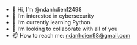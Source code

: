 - 👋 Hi, I’m @ndanhdien12498
- 👀 I’m interested in cybersecurity
- 🌱 I’m currently learning Python
- 💞️ I’m looking to collaborate with all of you
- 📫 How to reach me: ndanhdien98@gmail.com

<!---
ndanhdien12498/ndanhdien12498 is a ✨ special ✨ repository because its `README.md` (this file) appears on your GitHub profile.
You can click the Preview link to take a look at your changes.
--->
